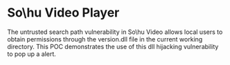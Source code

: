 # So\hu Video Player 

The untrusted search path vulnerability in So\hu Video allows local users to obtain permissions through the version.dll file in the current working directory. This POC demonstrates the use of this dll hijacking vulnerability to pop up a alert.

